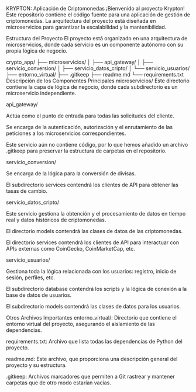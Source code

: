 KRYPTON: Aplicación de Criptomonedas
¡Bienvenido al proyecto Krypton! Este repositorio contiene el código fuente para una aplicación de gestión de criptomonedas. La arquitectura del proyecto está diseñada en microservicios para garantizar la escalabilidad y la mantenibilidad.

Estructura del Proyecto
El proyecto está organizado en una arquitectura de microservicios, donde cada servicio es un componente autónomo con su propia lógica de negocio.

crypto_app/
├── microservicios/
│   ├── api_gateway/
│   ├── servicio_conversion/
│   ├── servicio_datos_cripto/
│   └── servicio_usuarios/
├── entorno_virtual/
├── .gitkeep
├── readme.md
└── requirements.txt
Descripción de los Componentes Principales
microservicios/
Este directorio contiene la capa de lógica de negocio, donde cada subdirectorio es un microservicio independiente.

api_gateway/

Actúa como el punto de entrada para todas las solicitudes del cliente.

Se encarga de la autenticación, autorización y el enrutamiento de las peticiones a los microservicios correspondientes.

Este servicio aún no contiene código, por lo que hemos añadido un archivo .gitkeep para preservar la estructura de carpetas en el repositorio.

servicio_conversion/

Se encarga de la lógica para la conversión de divisas.

El subdirectorio services contendrá los clientes de API para obtener las tasas de cambio.

servicio_datos_cripto/

Este servicio gestiona la obtención y el procesamiento de datos en tiempo real y datos históricos de criptomonedas.

El directorio models contendrá las clases de datos de las criptomonedas.

El directorio services contendrá los clientes de API para interactuar con APIs externas como CoinGecko, CoinMarketCap, etc.

servicio_usuarios/

Gestiona toda la lógica relacionada con los usuarios: registro, inicio de sesión, perfiles, etc.

El subdirectorio database contendrá los scripts y la lógica de conexión a la base de datos de usuarios.

El subdirectorio models contendrá las clases de datos para los usuarios.

Otros Archivos Importantes
entorno_virtual/: Directorio que contiene el entorno virtual del proyecto, asegurando el aislamiento de las dependencias.

requirements.txt: Archivo que lista todas las dependencias de Python del proyecto.

readme.md: Este archivo, que proporciona una descripción general del proyecto y su estructura.

.gitkeep: Archivos marcadores que permiten a Git rastrear y mantener carpetas que de otro modo estarían vacías.